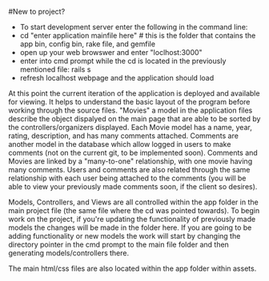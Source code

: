 #New to project?

- To start development server enter the following in the command line:
- cd "enter application mainfile here" # this is the folder that contains the app bin, config bin, rake file, and gemfile
- open up your web browswer and enter "loclhost:3000"
- enter into cmd prompt while the cd is located in the previously mentioned file: rails s
- refresh localhost webpage and the application should load

At this point the current iteration of the application is deployed and available for viewing. It helps to understand the basic layout of the program before working through the source files. "Movies" a model in the application files describe the object dispalyed on the main page that are able to be sorted by the controllers/organizers displayed.  Each Movie model has a name, year, rating, description, and has many comments attached. Comments are another model in the database which allow logged in users to make comments (not on the current git, to be implemented soon). Comments and Movies are linked by a "many-to-one" relationship, with one movie having many comments. Users and comments are also related through the same relationship with each user being attached to the comments (you will be able to view your previously made comments soon, if the client so desires).

Models, Controllers, and Views are all controlled within the app folder in the main project file (the same file where the cd was pointed towards). To begin work on the project, if you're updating the functionality of previously made models the changes will be made in the folder here. If you are going to be adding functionality or new models the work will start by changing the directory pointer in the cmd prompt to the main file folder and then generating models/controllers there.

The main html/css files are also located within the app folder within assets. 
